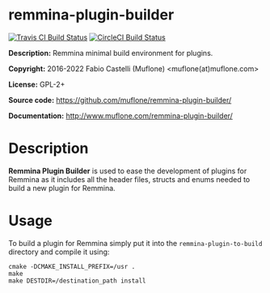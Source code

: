 # remmina-plugin-builder

[![Travis CI Build Status](https://img.shields.io/travis/com/muflone/remmina-plugin-builder/master.svg)](https://www.travis-ci.com/github/muflone/remmina-plugin-builder)
[![CircleCI Build Status](https://img.shields.io/circleci/project/github/muflone/remmina-plugin-builder/master.svg)](https://circleci.com/gh/muflone/remmina-plugin-builder)

**Description:** Remmina minimal build environment for plugins.

**Copyright:** 2016-2022 Fabio Castelli (Muflone) <muflone(at)muflone.com>

**License:** GPL-2+

**Source code:** https://github.com/muflone/remmina-plugin-builder/

**Documentation:** http://www.muflone.com/remmina-plugin-builder/

# Description

**Remmina Plugin Builder** is used to ease the development of plugins for
Remmina as it includes all the header files, structs and enums needed to
build a new plugin for Remmina.

# Usage

To build a plugin for Remmina simply put it into the `remmina-plugin-to-build`
directory and compile it using:

    cmake -DCMAKE_INSTALL_PREFIX=/usr .
    make
    make DESTDIR=/destination_path install
